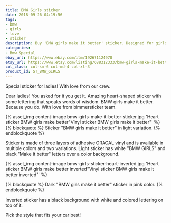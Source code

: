 ```yaml
---
title: BMW Girls sticker
date: 2018-09-26 04:19:56
tags:
- bmw
- girls
- love
- sticker
description: Buy 'BMW girls make it better' sticker. Designed for girls that drive bmw cars or just like them. Made of three premium outdoor vinyls. Pink, balck and white colors.
categories:
- Bmw Special
ebay_url: https://www.ebay.com/itm/192671124978
etsy_url: https://www.etsy.com/listing/688312333/bmw-girls-make-it-better-vinyl-car
col_class: col-sm-6 col-md-4 col-xl-3
product_id: ST_BMW_GIRLS
---
```


Special sticker for ladies! With love from our crew.

<!-- more -->
<!-- {% asset_img content-image sticker-bmw-girls-make-it-better.jpg 'Heart shaped sticker bmw girls"Heart shaped sticker bmw girls make it better"' %} -->

Dear ladies! You asked for it you get it. Amazing heart-shaped sticker with some lettering that speaks words of wisdom. BMW girls make it better. Because you do. With love from bimmersticker team.

{% asset_img content-image bmw-girls-make-it-better-sticker.jpg 'Heart sticker BMW girls make better"Vinyl sticker BMW girls make it better"' %}
{% blockquote %}
Sticker "BMW girls make it better" in light variation.
{% endblockquote %}

Sticker is made of three layers of adhesive ORACAL vinyl and is available in multiple colors and two variations. Light sticker has white "BMW GIRLS" and black "Make it better" letters over a color background.

{% asset_img content-image bmw-girls-sticker-heart-inverted.jpg 'Heart sticker BMW girls make better inverted"Vinyl sticker BMW girls make it better inverted"' %}

{% blockquote %}
Dark "BMW girls make it better" sticker in pink color.
{% endblockquote %}

Inverted sticker has a black background with white and colored lettering on top of it.

Pick the style that fits your car best!
